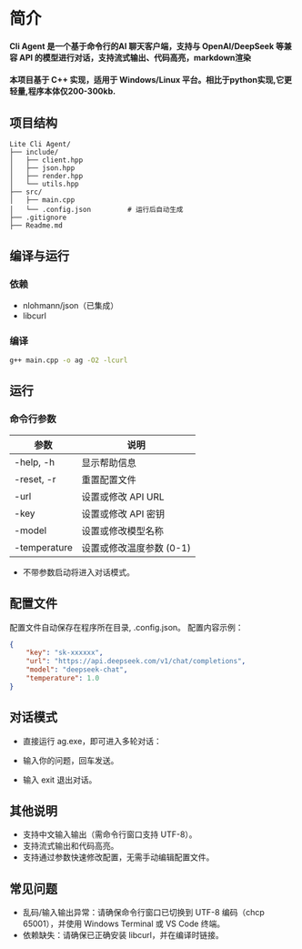 # 简介
#### Cli Agent 是一个基于命令行的AI 聊天客户端，支持与 OpenAI/DeepSeek 等兼容 API 的模型进行对话，支持流式输出、代码高亮，markdown渲染
#### 本项目基于 C++ 实现，适用于 Windows/Linux 平台。相比于python实现,它更轻量,程序本体仅200-300kb.

## 项目结构

```
Lite Cli Agent/
├── include/
│   ├── client.hpp
│   ├── json.hpp
│   ├── render.hpp
│   └── utils.hpp
├── src/
│   ├── main.cpp
│   └── .config.json         # 运行后自动生成
├── .gitignore
├── Readme.md
```

## 编译与运行
### 依赖
- nlohmann/json（已集成）
- libcurl

### 编译

```bash
g++ main.cpp -o ag -O2 -lcurl
```

## 运行
### 命令行参数
| 参数         | 说明                     |
| ------------ | ------------------------ |
| -help, -h    | 显示帮助信息             |
| -reset, -r   | 重置配置文件             |
| -url         | 设置或修改 API URL       |
| -key         | 设置或修改 API 密钥      |
| -model       | 设置或修改模型名称       |
| -temperature | 设置或修改温度参数 (0-1) |

- 不带参数启动将进入对话模式。

## 配置文件
配置文件自动保存在程序所在目录, .config.json。
配置内容示例：
```json
{
    "key": "sk-xxxxxx", 
    "url": "https://api.deepseek.com/v1/chat/completions",
    "model": "deepseek-chat",
    "temperature": 1.0
}
```
## 对话模式
- 直接运行 ag.exe，即可进入多轮对话：

- 输入你的问题，回车发送。
- 输入 exit 退出对话。
## 其他说明
- 支持中文输入输出（需命令行窗口支持 UTF-8）。
- 支持流式输出和代码高亮。
- 支持通过参数快速修改配置，无需手动编辑配置文件。
## 常见问题
- 乱码/输入输出异常：请确保命令行窗口已切换到 UTF-8 编码（chcp 65001），并使用 Windows Terminal 或 VS Code 终端。
- 依赖缺失：请确保已正确安装 libcurl，并在编译时链接。